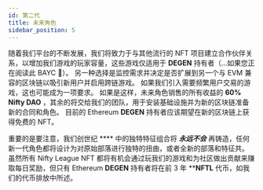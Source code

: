 ```yaml
---
id: 第二代
title: 未来角色
sidebar_position: 5
---
```


随着我们平台的不断发展，我们将致力于与其他流行的 NFT 项目建立合作伙伴关系，以增加我们游戏的玩家容量，这些游戏仅适用于 **DEGEN** 持有者（...如果您正在阅读此 BAYC 💜）。 另一种选择是监控需求并决定是否扩展到另一个与 EVM 兼容的区块链以吸引新用户并启用跨链游戏。 如果我们引入需要频繁用户交易的游戏，这也可能成为一项要求。 如果是这样，未来角色销售的所有收益的 **60%** **Nifty DAO** ，其余的将交给我们的团队，用于安装基础设施并为新的区块链准备新的合同和角色。 目前的 Ethereum **DEGEN** 持有者应该期望在新的区块链上获得免费的 NFT。

重要的是要注意，我们创世纪 **** 中的独特特征组合将 **_永远不会_** 再铸造，任何新一代角色都将设计为对原始部落进行独特的扭曲，或者全新的部落和特征共。 虽然所有 Nifty League NFT 都将有机会通过玩我们的游戏和为社区做出贡献来赚取每日奖励，但只有 Ethereum **DEGEN** 持有者将在前 3 年</strong> ****NFTL** 代币，如我们的代币排放中所述。</p>
